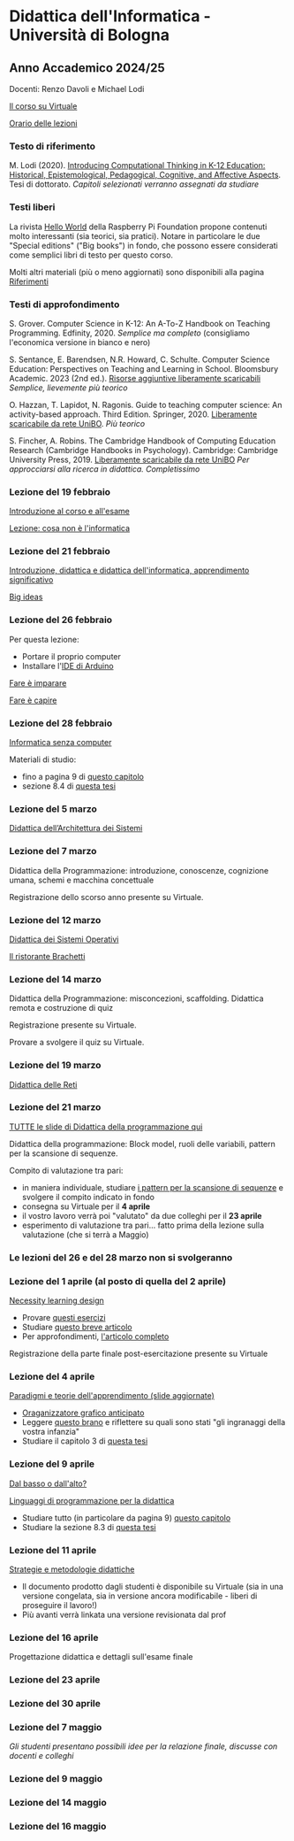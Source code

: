 # Didattica dell'Informatica - Università di Bologna

## Anno Accademico 2024/25

Docenti: Renzo Davoli e Michael Lodi

[Il corso su Virtuale](https://virtuale.unibo.it/course/view.php?id=57232)

[Orario delle lezioni](https://www.unibo.it/it/studiare/dottorati-master-specializzazioni-e-altra-formazione/insegnamenti/insegnamento/2024/479040/orariolezioni#480130)

### Testo di riferimento

M. Lodi (2020). [Introducing Computational Thinking in K-12 Education: Historical, Epistemological, Pedagogical, Cognitive, and Affective Aspects](http://amsdottorato.unibo.it/9188/1/Tesi_Dottorato_Lodi.pdf). Tesi di dottorato. *Capitoli selezionati verranno assegnati da studiare*

### Testi liberi

La rivista [Hello World](https://www.raspberrypi.org/hello-world) della Raspberry Pi Foundation propone contenuti molto interessanti (sia teorici, sia pratici). Notare in particolare le due "Special editions" ("Big books") in fondo, che possono essere considerati come semplici libri di testo per questo corso.

Molti altri materiali (più o meno aggiornati) sono disponibili alla pagina [Riferimenti](pages/riferimenti.md)

### Testi di approfondimento

S. Grover. Computer Science in K-12: An A-To-Z Handbook on Teaching Programming. Edfinity, 2020. *Semplice ma completo* (consigliamo l'economica versione in bianco e nero)

S. Sentance, E. Barendsen, N.R. Howard, C. Schulte. Computer Science Education: Perspectives on Teaching and Learning in School. Bloomsbury Academic. 2023 (2nd ed.). [Risorse aggiuntive liberamente scaricabili](https://www.bloomsburyonlineresources.com/computer-science-education-2) *Semplice, lievemente più teorico*

O. Hazzan, T. Lapidot, N. Ragonis. Guide to teaching computer science: An activity-based approach. Third Edition. Springer, 2020. [Liberamente scaricabile da rete UniBO](https://link.springer.com/book/10.1007/978-3-030-39360-1). *Più teorico*

S. Fincher, A. Robins. The Cambridge Handbook of Computing Education Research (Cambridge Handbooks in Psychology). Cambridge: Cambridge University Press, 2019. [Liberamente scaricabile da rete UniBO](https://doi.org/10.1017/9781108654555) *Per approcciarsi alla ricerca in didattica. Completissimo*

### Lezione del 19 febbraio

[Introduzione al corso e all'esame](https://www.cs.unibo.it/~michael.lodi2/csed2025/intro25.pdf)

[Lezione: cosa non è l'informatica](http://www.cs.unibo.it/~renzo/csed25/noinfo.pdf)

### Lezione del 21 febbraio

[Introduzione, didattica e didattica dell'informatica, apprendimento significativo](https://www.cs.unibo.it/~michael.lodi2/csed2025/introdidattica.pdf)

[Big ideas](https://www.cs.unibo.it/~michael.lodi2/csed2025/bigideas.pdf)

### Lezione del 26 febbraio

Per questa lezione:

* Portare il proprio computer
* Installare l'[IDE di Arduino](https://www.arduino.cc/en/software)

[Fare è imparare](http://www.cs.unibo.it/~renzo/csed25/fare.pdf)

[Fare è capire](http://www.cs.unibo.it/~renzo/csed25/farecapire.pdf)

### Lezione del 28 febbraio

[Informatica senza computer](https://www.cs.unibo.it/~michael.lodi2/csed2025/unplugged.pdf)

Materiali di studio:

* fino a pagina 9 di [questo capitolo](https://inria.hal.science/hal-02379212v1/preview/Libro-preprint.pdf)
* sezione 8.4 di [questa tesi](https://amsdottorato.unibo.it/9188/1/Tesi_Dottorato_Lodi.pdf#page=131.25)


### Lezione del 5 marzo

[Didattica dell’Architettura dei Sistemi](http://www.cs.unibo.it/~renzo/csed25/architecture.pdf)

### Lezione del 7 marzo

Didattica della Programmazione: introduzione, conoscenze, cognizione umana, schemi e macchina concettuale

Registrazione dello scorso anno presente su Virtuale.


### Lezione del 12 marzo

[Didattica dei Sistemi Operativi](http://www.cs.unibo.it/~renzo/csed25/os.pdf)

[Il ristorante Brachetti](http://www.cs.unibo.it/~renzo/csed25/ristorante.pdf)

### Lezione del 14 marzo

Didattica della Programmazione: misconcezioni, scaffolding. Didattica remota e costruzione di quiz

Registrazione presente su Virtuale.

Provare a svolgere il quiz su Virtuale.

### Lezione del 19 marzo

[Didattica delle Reti](http://www.cs.unibo.it/~renzo/csed25/network.pdf)

### Lezione del 21 marzo

[TUTTE le slide di Didattica della programmazione qui](https://www.cs.unibo.it/~michael.lodi2/csed2025/didaprogtutte.pdf)

Didattica della programmazione: Block model, ruoli delle variabili, pattern per la scansione di sequenze.

Compito di valutazione tra pari:

* in maniera individuale, studiare [i pattern per la scansione di sequenze](pages/pattern_cicli.md) e svolgere il compito indicato in fondo
* consegna su Virtuale per il **4 aprile**
* il vostro lavoro verrà poi "valutato" da due colleghi per il **23 aprile**
* esperimento di valutazione tra pari... fatto prima della lezione sulla valutazione (che si terrà a Maggio)

### Le lezioni del 26 e del 28 marzo non si svolgeranno


### Lezione del 1 aprile (al posto di quella del 2 aprile)

[Necessity learning design](https://www.cs.unibo.it/~michael.lodi2/csed2025/nld.pdf)

* Provare [questi esercizi](https://www.cs.unibo.it/~michael.lodi2/nld/)
* Studiare [questo breve articolo](https://cris.unibo.it/retrieve/37c19746-4456-43e7-b4fe-f0e141b80258/Necessity%20Itadinfo.pdf)
* Per approfondimenti, [l'articolo completo](https://infedu.vu.lt/journal/INFEDU/article/721/info)

Registrazione della parte finale post-esercitazione presente su Virtuale

### Lezione del 4 aprile

[Paradigmi e teorie dell'apprendimento (slide aggiornate)](https://www.cs.unibo.it/~michael.lodi2/csed2025/paradigmi.pdf)

* [Oraganizzatore grafico anticipato](https://www.cs.unibo.it/~michael.lodi2/csed2025/organizzatoreParadigmi.pdf)
* Leggere [questo brano](https://lcl.media.mit.edu/resources/activity/week1/gears.it.pdf?pdf=gears.it) e riflettere su quali sono stati "gli ingranaggi della vostra infanzia"
* Studiare il capitolo 3 di [questa tesi](https://amsdottorato.unibo.it/id/eprint/9188/1/Tesi_Dottorato_Lodi.pdf#page=53.20)


### Lezione del 9 aprile

[Dal basso o dall'alto?](https://www.cs.unibo.it/~michael.lodi2/csed2025/topbottom.pdf)

[Linguaggi di programmazione per la didattica](https://www.cs.unibo.it/~michael.lodi2/csed2025/linguaggi.pdf)

* Studiare tutto (in particolare da pagina 9) [questo capitolo](https://inria.hal.science/hal-02379212v1/preview/Libro-preprint.pdf)
* Studiare la sezione 8.3 di [questa tesi](https://amsdottorato.unibo.it/id/eprint/9188/1/Tesi_Dottorato_Lodi.pdf#page=120.40)


### Lezione del 11 aprile

[Strategie e metodologie didattiche](https://www.cs.unibo.it/~michael.lodi2/csed2025/strategie.pdf)

* Il documento prodotto dagli studenti è disponibile su Virtuale (sia in una versione congelata, sia in versione ancora modificabile - liberi di proseguire il lavoro!)
* Più avanti verrà linkata una versione revisionata dal prof

### Lezione del 16 aprile

Progettazione didattica e dettagli sull'esame finale

### Lezione del 23 aprile

### Lezione del 30 aprile

### Lezione del 7 maggio

*Gli studenti presentano possibili idee per la relazione finale, discusse con docenti e colleghi*

### Lezione del 9 maggio

### Lezione del 14 maggio

### Lezione del 16 maggio

